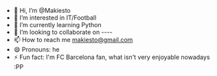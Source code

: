 - 👋 Hi, I’m @Makiesto
- 👀 I’m interested in IT/Football
- 🌱 I’m currently learning Python
- 💞️ I’m looking to collaborate on ----
- 📫 How to reach me makiesto@gmail.com
- 😄 Pronouns: he
- ⚡ Fun fact: I'm FC Barcelona fan, what isn't very enjoyable nowadays :PP
  
<!---
Makiesto/Makiesto is a ✨ special ✨ repository because its `README.md` (this file) appears on your GitHub profile.
You can click the Preview link to take a look at your changes.
--->
